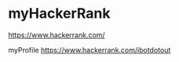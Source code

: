 myHackerRank
============
https://www.hackerrank.com/

myProfile
https://www.hackerrank.com/ibotdotout
